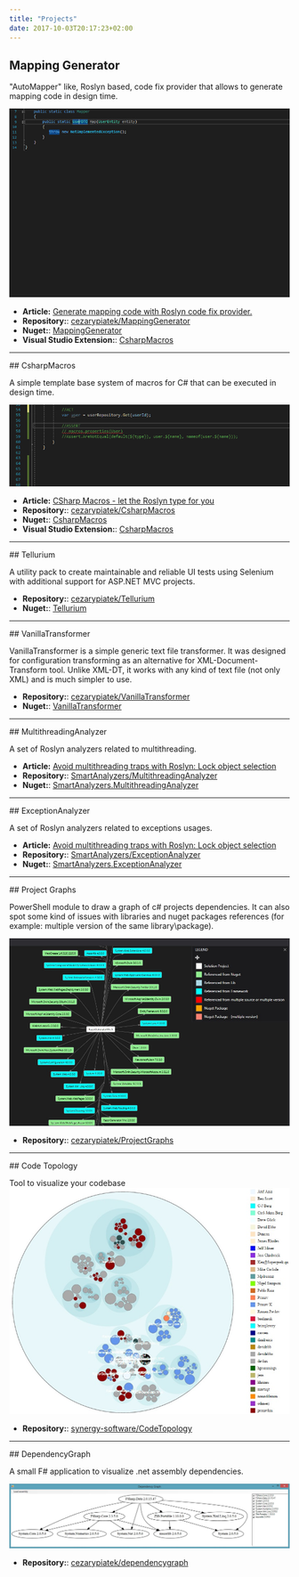 ```yaml
---
title: "Projects"
date: 2017-10-03T20:17:23+02:00
---
```


## Mapping Generator
	
"AutoMapper" like, Roslyn based, code fix provider that allows to generate mapping code in design time.

![MappingGenerator in action](pure_mapping_method_animated.png)

- **Article:** [Generate mapping code with Roslyn code fix provider.](/post/generate-mapping-code-with-roslyn/)
- **Repository:**: [cezarypiatek/MappingGenerator](https://github.com/cezarypiatek/MappingGenerator)
- **Nuget:**: [MappingGenerator](https://www.nuget.org/packages/MappingGenerator/)
- **Visual Studio Extension:**: [CsharpMacros](https://marketplace.visualstudio.com/items?itemName=54748ff9-45fc-43c2-8ec5-cf7912bc3b84.mappinggenerator)

<hr/>
## CsharpMacros
 
A simple template base system of macros for C# that can be executed in design time.

![CsharpMacros in action](generate_assertions_animated.png)

- **Article:** [CSharp Macros - let the Roslyn type for you](/post/csharp-macros/)
- **Repository:**: [cezarypiatek/CsharpMacros](https://github.com/cezarypiatek/CsharpMacros)
- **Nuget:**: [CsharpMacros](https://www.nuget.org/packages/CsharpMacros/)
- **Visual Studio Extension:**: [CsharpMacros](https://marketplace.visualstudio.com/items?itemName=54748ff9-45fc-43c2-8ec5-cf7912bc3b84.csharpmacros2)

<hr/>
## Tellurium
 
A utility pack to create maintainable and reliable UI tests using Selenium with additional support for ASP.NET MVC projects.

- **Repository:**: [cezarypiatek/Tellurium](https://github.com/cezarypiatek/Tellurium)
- **Nuget:**: [Tellurium](https://www.nuget.org/packages/Tellurium.MvcPages/)


<hr/>
## VanillaTransformer
 
VanillaTransformer is a simple generic text file transformer. It was designed for configuration transforming as an alternative for XML-Document-Transform tool. Unlike XML-DT, it works with any kind of text file (not only XML) and is much simpler to use.

- **Repository:**: [cezarypiatek/VanillaTransformer](https://github.com/cezarypiatek/vanillatransformer)
- **Nuget:**: [VanillaTransformer](https://www.nuget.org/packages/VanillaTransformer/)

<hr/>
## MultithreadingAnalyzer

A set of Roslyn analyzers related to multithreading.

- **Article:** [Avoid multithreading traps with Roslyn: Lock object selection](/post/avoid-multithreading-traps-p1/)
- **Repository:**: [SmartAnalyzers/MultithreadingAnalyzer](https://github.com/smartanalyzers/MultithreadingAnalyzer)
- **Nuget:**: [SmartAnalyzers.MultithreadingAnalyzer](https://www.nuget.org/packages/SmartAnalyzers.MultithreadingAnalyzer/)

<hr/>
## ExceptionAnalyzer

A set of Roslyn analyzers related to exceptions usages.

- **Article:** [Avoid multithreading traps with Roslyn: Lock object selection](/post/exceptions-usages-analyzer//)
- **Repository:**: [SmartAnalyzers/ExceptionAnalyzer](https://github.com/smartanalyzers/ExceptionAnalyzer)
- **Nuget:**: [SmartAnalyzers.ExceptionAnalyzer](https://www.nuget.org/packages/SmartAnalyzers.ExceptionAnalyzer/)

<hr/>
## Project Graphs
	
PowerShell module to draw a graph of c# projects dependencies. It can also spot some kind of issues with libraries and nuget packages references (for example: multiple version of the same library\package).

![Project graphs example](project_graph.jpg)

- **Repository:**: [cezarypiatek/ProjectGraphs](https://github.com/cezarypiatek/ProjectGraphs)

<hr/>
## Code Topology
 
Tool to visualize your codebase
![Code Topology example](code_topology.jpg)

- **Repository:**: [synergy-software/CodeTopology](https://github.com/synergy-software/CodeTopology)
	
<hr/>
## DependencyGraph
 
A small F# application to visualize .net assembly dependencies.

![Dependency graph example](dependency_graph.jpg)

- **Repository:**: [cezarypiatek/dependencygraph](https://github.com/cezarypiatek/dependencygraph)	
	